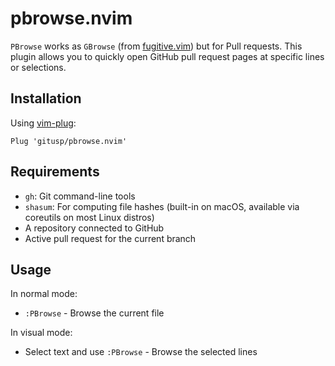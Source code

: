 pbrowse.nvim
===

`PBrowse` works as `GBrowse` (from [fugitive.vim](https://github.com/tpope/vim-fugitive)) but for Pull requests. This plugin allows you to quickly open GitHub pull request pages at specific lines or selections.

## Installation

Using [vim-plug](https://github.com/junegunn/vim-plug):

```vim
Plug 'gitusp/pbrowse.nvim'
```

## Requirements

- `gh`: Git command-line tools
- `shasum`: For computing file hashes (built-in on macOS, available via coreutils on most Linux distros)
- A repository connected to GitHub
- Active pull request for the current branch

## Usage

In normal mode:
- `:PBrowse` - Browse the current file

In visual mode:
- Select text and use `:PBrowse` - Browse the selected lines
